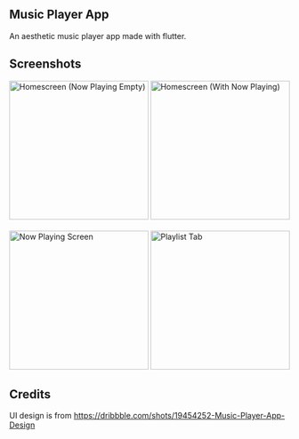 ## Music Player App

An aesthetic music player app made with flutter.

## Screenshots

<img src="https://user-images.githubusercontent.com/92678280/193353751-e08e74bb-0246-405d-8e89-c01812d35bc0.png" alt="Homescreen (Now Playing Empty)" width="250"/> <img src="https://user-images.githubusercontent.com/92678280/193353761-d77a22f4-861a-43d1-8aaa-9cac885922e4.png" alt="Homescreen (With Now Playing)" width="250"/> <br><br>
<img src="https://user-images.githubusercontent.com/92678280/193353771-e8c03c37-ddf0-4f4f-9c76-ef06130782b6.png" alt="Now Playing Screen" width="250"/> <img src="https://user-images.githubusercontent.com/92678280/193353777-658621bb-4871-4c2a-8971-8fa11d6b31d3.png" alt="Playlist Tab" width="250"/>

## Credits

UI design is from https://dribbble.com/shots/19454252-Music-Player-App-Design
